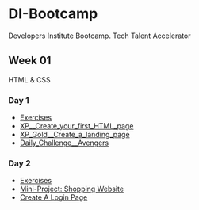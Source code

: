 # DI-Bootcamp
Developers Institute Bootcamp. Tech Talent Accelerator

## Week 01
HTML & CSS
### Day 1
- [Exercises](https://github.com/mvchalov/DI-Bootcamp/tree/main/week01/day1/Exercise)
- [XP__Create_your_first_HTML_page](https://github.com/mvchalov/DI-Bootcamp/tree/main/week01/day1/XP__create_your_first_HTML_page)
- [XP_Gold__Create_a_landing_page](https://github.com/mvchalov/DI-Bootcamp/tree/main/week01/day1/XP_Gold__Create_a_landing_page)
- [Daily_Challenge__Avengers](https://github.com/mvchalov/DI-Bootcamp/tree/main/week01/day1/Daily_Challenge__Avengers)
### Day 2
- [Exercises](https://github.com/mvchalov/DI-Bootcamp/tree/main/week01/day2/Exercise__Command_Line_and_paths)
- [Mini-Project: Shopping Website](https://github.com/mvchalov/DI-Bootcamp/tree/main/week01/day2/XP_Shopping_Website)
- [Create A Login Page](https://github.com/mvchalov/DI-Bootcamp/tree/main/week01/day2/XPNinja_Login_page)
